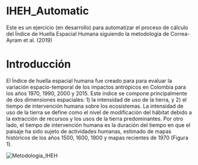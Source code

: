 # IHEH_Automatic
Este es un ejercicio (en desarrollo) para automatizar el proceso de cálculo del Índice de Huella Espacial Humana siguiendo la metodología de Correa-Ayram et al. (2019)

# Introducción
El Índice de huella espacial humana fue creado para para evaluar la variación espacio-temporal de los impactos antrópicos en Colombia para los años 1970, 1990, 2000 y 2015. Este índice se compone principalmente de dos dimensiones espaciales: 1) la intensidad de uso de la tierra, y 2) el tiempo de intervención humana sobre los ecosistemas. La intensidad de uso de la tierra se define como el nivel de modificación del hábitat debido a la extracción de recursos y los usos de la tierra predominantes. Por otro lado, el tiempo de intervención humana es la duración del tiempo en que el paisaje ha sido sujeto de actividades humanas, estimado de mapas históricos de los años 1500, 1600, 1900 y mapas recientes de 1970 (Figura 1).

![Metodologia_IHEH](https://github.com/lhromeroj-IAVH/IHEH_Automatic/assets/84154963/ba0ec1d3-091d-4bbb-a97d-8a1fbc5f901e)
